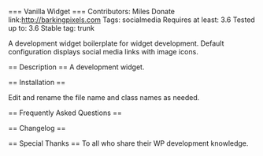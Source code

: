 === Vanilla Widget ===
Contributors: Miles 
Donate link:http://barkingpixels.com
Tags: socialmedia
Requires at least: 3.6
Tested up to: 3.6
Stable tag: trunk

A development widget boilerplate for widget development. Default configuration displays social media links with image icons.

== Description ==
A development widget.

== Installation ==

Edit and rename the file name and class names as needed.

== Frequently Asked Questions ==



== Changelog ==


== Special Thanks ==
To all who share their WP development knowledge.